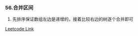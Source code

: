 ### 56.合并区间

1. 先排序保证数组左边是递增的，接着比较右边的树逐个合并即可

[Leetcode Link](https://leetcode-cn.com/problems/merge-intervals/)